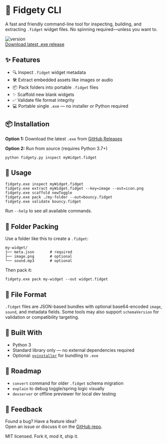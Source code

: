 # 🧩 Fidgety CLI

A fast and friendly command-line tool for inspecting, building, and extracting `.fidget` widget files. No spinning required—unless you want to.

![version](https://img.shields.io/badge/status-internal--alpha-blueviolet)  
[Download latest .exe release](https://github.com/fidgetyfidgets/cli/releases/latest)

## ✨ Features

- 🔍 Inspect `.fidget` widget metadata
- 🛠 Extract embedded assets like images or audio
- 📦 Pack folders into portable `.fidget` files
- ✨ Scaffold new blank widgets
- ✅ Validate file format integrity
- 💻 Portable single `.exe` — no installer or Python required

## 📦 Installation

**Option 1:** Download the latest `.exe` from [GitHub Releases](https://github.com/your-username/fidgety-cli/releases)

**Option 2:** Run from source (requires Python 3.7+)

```
python fidgety.py inspect myWidget.fidget
```

## 🧪 Usage

```
fidgety.exe inspect myWidget.fidget
fidgety.exe extract myWidget.fidget --key=image --out=icon.png
fidgety.exe scaffold newToggle
fidgety.exe pack ./my-folder --out=bouncy.fidget
fidgety.exe validate bouncy.fidget
```

Run `--help` to see all available commands.

## 📁 Folder Packing

Use a folder like this to create a `.fidget`:

```
my-widget/
├── meta.json       # required
├── image.png       # optional
└── sound.mp3       # optional
```

Then pack it:

```
fidgety.exe pack my-widget --out widget.fidget
```

## 📌 File Format

`.fidget` files are JSON-based bundles with optional base64-encoded `image`, `sound`, and metadata fields. Some tools may also support `schemaVersion` for validation or compatibility targeting.

## 🧱 Built With

- Python 3
- Standard library only — no external dependencies required
- Optional: [`pyinstaller`](https://pyinstaller.org/) for bundling to `.exe`

## 🚀 Roadmap

- `convert` command for older `.fidget` schema migration
- `explain` to debug toggle/spring logic visually
- `devserver` or offline previewer for local dev testing

## 📣 Feedback

Found a bug? Have a feature idea?  
Open an issue or discuss it on the [GitHub repo](https://github.com/your-username/fidgety-cli).

MIT licensed. Fork it, mod it, ship it.
